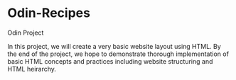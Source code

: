 # Odin-Recipes

Odin Project

In this project, we will create a very basic website layout using HTML.
By the end of the project, we hope to demonstrate thorough implementation
of basic HTML concepts and practices including website structuring and
HTML heirarchy.
